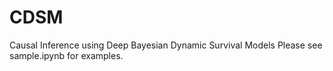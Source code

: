 # CDSM
Causal Inference using Deep Bayesian Dynamic Survival Models
Please see sample.ipynb for examples. 
